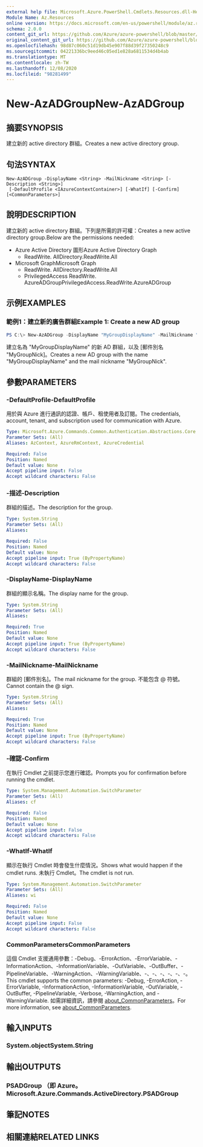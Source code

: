 ```yaml
---
external help file: Microsoft.Azure.PowerShell.Cmdlets.Resources.dll-Help.xml
Module Name: Az.Resources
online version: https://docs.microsoft.com/en-us/powershell/module/az.resources/new-azadgroup
schema: 2.0.0
content_git_url: https://github.com/Azure/azure-powershell/blob/master/src/Resources/Resources/help/New-AzADGroup.md
original_content_git_url: https://github.com/Azure/azure-powershell/blob/master/src/Resources/Resources/help/New-AzADGroup.md
ms.openlocfilehash: 98d87c060c51d19db45e907f88d39f27350248c9
ms.sourcegitcommit: 04221336bc9eed46c05ed1e828a6811534d4b4ab
ms.translationtype: MT
ms.contentlocale: zh-TW
ms.lasthandoff: 12/08/2020
ms.locfileid: "98281499"
---
```

# <span data-ttu-id="08eab-101">New-AzADGroup</span><span class="sxs-lookup"><span data-stu-id="08eab-101">New-AzADGroup</span></span>

## <span data-ttu-id="08eab-102">摘要</span><span class="sxs-lookup"><span data-stu-id="08eab-102">SYNOPSIS</span></span>
<span data-ttu-id="08eab-103">建立新的 active directory 群組。</span><span class="sxs-lookup"><span data-stu-id="08eab-103">Creates a new active directory group.</span></span>

## <span data-ttu-id="08eab-104">句法</span><span class="sxs-lookup"><span data-stu-id="08eab-104">SYNTAX</span></span>

```
New-AzADGroup -DisplayName <String> -MailNickname <String> [-Description <String>]
 [-DefaultProfile <IAzureContextContainer>] [-WhatIf] [-Confirm] [<CommonParameters>]
```

## <span data-ttu-id="08eab-105">說明</span><span class="sxs-lookup"><span data-stu-id="08eab-105">DESCRIPTION</span></span>
<span data-ttu-id="08eab-106">建立新的 active directory 群組。下列是所需的許可權：</span><span class="sxs-lookup"><span data-stu-id="08eab-106">Creates a new active directory group.Below are the permissions needed:</span></span>

- <span data-ttu-id="08eab-107">Azure Active Directory 圖形</span><span class="sxs-lookup"><span data-stu-id="08eab-107">Azure Active Directory Graph</span></span>
  - <span data-ttu-id="08eab-108">ReadWrite. All</span><span class="sxs-lookup"><span data-stu-id="08eab-108">Directory.ReadWrite.All</span></span>
- <span data-ttu-id="08eab-109">Microsoft Graph</span><span class="sxs-lookup"><span data-stu-id="08eab-109">Microsoft Graph</span></span>
  - <span data-ttu-id="08eab-110">ReadWrite. All</span><span class="sxs-lookup"><span data-stu-id="08eab-110">Directory.ReadWrite.All</span></span>
  - <span data-ttu-id="08eab-111">PrivilegedAccess ReadWrite. AzureADGroup</span><span class="sxs-lookup"><span data-stu-id="08eab-111">PrivilegedAccess.ReadWrite.AzureADGroup</span></span>

## <span data-ttu-id="08eab-112">示例</span><span class="sxs-lookup"><span data-stu-id="08eab-112">EXAMPLES</span></span>

### <span data-ttu-id="08eab-113">範例1：建立新的廣告群組</span><span class="sxs-lookup"><span data-stu-id="08eab-113">Example 1: Create a new AD group</span></span>

```powershell
PS C:\> New-AzADGroup -DisplayName "MyGroupDisplayName" -MailNickname "MyGroupNick"
```

<span data-ttu-id="08eab-114">建立名為 "MyGroupDisplayName" 的新 AD 群組，以及 [郵件別名 "MyGroupNick]。</span><span class="sxs-lookup"><span data-stu-id="08eab-114">Creates a new AD group with the name "MyGroupDisplayName" and the mail nickname "MyGroupNick".</span></span>

## <span data-ttu-id="08eab-115">參數</span><span class="sxs-lookup"><span data-stu-id="08eab-115">PARAMETERS</span></span>

### <span data-ttu-id="08eab-116">-DefaultProfile</span><span class="sxs-lookup"><span data-stu-id="08eab-116">-DefaultProfile</span></span>
<span data-ttu-id="08eab-117">用於與 Azure 進行通訊的認證、帳戶、租使用者及訂閱。</span><span class="sxs-lookup"><span data-stu-id="08eab-117">The credentials, account, tenant, and subscription used for communication with Azure.</span></span>

```yaml
Type: Microsoft.Azure.Commands.Common.Authentication.Abstractions.Core.IAzureContextContainer
Parameter Sets: (All)
Aliases: AzContext, AzureRmContext, AzureCredential

Required: False
Position: Named
Default value: None
Accept pipeline input: False
Accept wildcard characters: False
```

### <span data-ttu-id="08eab-118">-描述</span><span class="sxs-lookup"><span data-stu-id="08eab-118">-Description</span></span>
<span data-ttu-id="08eab-119">群組的描述。</span><span class="sxs-lookup"><span data-stu-id="08eab-119">The description for the group.</span></span>

```yaml
Type: System.String
Parameter Sets: (All)
Aliases:

Required: False
Position: Named
Default value: None
Accept pipeline input: True (ByPropertyName)
Accept wildcard characters: False
```

### <span data-ttu-id="08eab-120">-DisplayName</span><span class="sxs-lookup"><span data-stu-id="08eab-120">-DisplayName</span></span>
<span data-ttu-id="08eab-121">群組的顯示名稱。</span><span class="sxs-lookup"><span data-stu-id="08eab-121">The display name for the group.</span></span>

```yaml
Type: System.String
Parameter Sets: (All)
Aliases:

Required: True
Position: Named
Default value: None
Accept pipeline input: True (ByPropertyName)
Accept wildcard characters: False
```

### <span data-ttu-id="08eab-122">-MailNickname</span><span class="sxs-lookup"><span data-stu-id="08eab-122">-MailNickname</span></span>
<span data-ttu-id="08eab-123">群組的 [郵件別名]。</span><span class="sxs-lookup"><span data-stu-id="08eab-123">The mail nickname for the group.</span></span> <span data-ttu-id="08eab-124">不能包含 @ 符號。</span><span class="sxs-lookup"><span data-stu-id="08eab-124">Cannot contain the @ sign.</span></span>

```yaml
Type: System.String
Parameter Sets: (All)
Aliases:

Required: True
Position: Named
Default value: None
Accept pipeline input: True (ByPropertyName)
Accept wildcard characters: False
```

### <span data-ttu-id="08eab-125">-確認</span><span class="sxs-lookup"><span data-stu-id="08eab-125">-Confirm</span></span>
<span data-ttu-id="08eab-126">在執行 Cmdlet 之前提示您進行確認。</span><span class="sxs-lookup"><span data-stu-id="08eab-126">Prompts you for confirmation before running the cmdlet.</span></span>

```yaml
Type: System.Management.Automation.SwitchParameter
Parameter Sets: (All)
Aliases: cf

Required: False
Position: Named
Default value: None
Accept pipeline input: False
Accept wildcard characters: False
```

### <span data-ttu-id="08eab-127">-WhatIf</span><span class="sxs-lookup"><span data-stu-id="08eab-127">-WhatIf</span></span>
<span data-ttu-id="08eab-128">顯示在執行 Cmdlet 時會發生什麼情況。</span><span class="sxs-lookup"><span data-stu-id="08eab-128">Shows what would happen if the cmdlet runs.</span></span>
<span data-ttu-id="08eab-129">未執行 Cmdlet。</span><span class="sxs-lookup"><span data-stu-id="08eab-129">The cmdlet is not run.</span></span>

```yaml
Type: System.Management.Automation.SwitchParameter
Parameter Sets: (All)
Aliases: wi

Required: False
Position: Named
Default value: None
Accept pipeline input: False
Accept wildcard characters: False
```

### <span data-ttu-id="08eab-130">CommonParameters</span><span class="sxs-lookup"><span data-stu-id="08eab-130">CommonParameters</span></span>
<span data-ttu-id="08eab-131">這個 Cmdlet 支援通用參數：-Debug、-ErrorAction、-ErrorVariable、-InformationAction、-InformationVariable、-OutVariable、-OutBuffer、-PipelineVariable、-WarningAction、-WarningVariable、-、-、-、-、-、-。</span><span class="sxs-lookup"><span data-stu-id="08eab-131">This cmdlet supports the common parameters: -Debug, -ErrorAction, -ErrorVariable, -InformationAction, -InformationVariable, -OutVariable, -OutBuffer, -PipelineVariable, -Verbose, -WarningAction, and -WarningVariable.</span></span> <span data-ttu-id="08eab-132">如需詳細資訊，請參閱 [about_CommonParameters](http://go.microsoft.com/fwlink/?LinkID=113216)。</span><span class="sxs-lookup"><span data-stu-id="08eab-132">For more information, see [about_CommonParameters](http://go.microsoft.com/fwlink/?LinkID=113216).</span></span>

## <span data-ttu-id="08eab-133">輸入</span><span class="sxs-lookup"><span data-stu-id="08eab-133">INPUTS</span></span>

### <span data-ttu-id="08eab-134">System.object</span><span class="sxs-lookup"><span data-stu-id="08eab-134">System.String</span></span>

## <span data-ttu-id="08eab-135">輸出</span><span class="sxs-lookup"><span data-stu-id="08eab-135">OUTPUTS</span></span>

### <span data-ttu-id="08eab-136">PSADGroup （即 Azure。</span><span class="sxs-lookup"><span data-stu-id="08eab-136">Microsoft.Azure.Commands.ActiveDirectory.PSADGroup</span></span>

## <span data-ttu-id="08eab-137">筆記</span><span class="sxs-lookup"><span data-stu-id="08eab-137">NOTES</span></span>

## <span data-ttu-id="08eab-138">相關連結</span><span class="sxs-lookup"><span data-stu-id="08eab-138">RELATED LINKS</span></span>
